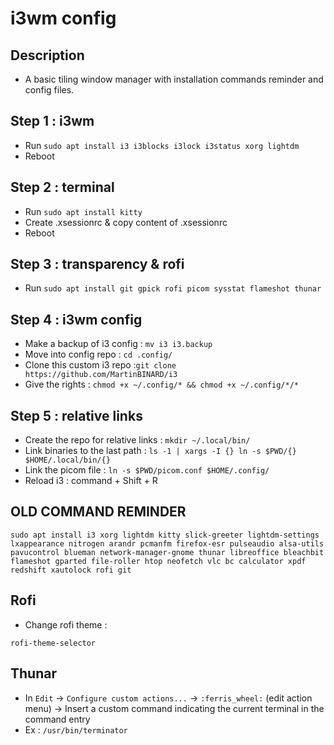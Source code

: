 # i3wm config

## Description

- A basic tiling window manager with installation commands reminder and config files.

## Step 1 : i3wm

- Run `sudo apt install i3 i3blocks i3lock i3status xorg lightdm`
- Reboot

## Step 2 : terminal

- Run `sudo apt install kitty`
- Create .xsessionrc & copy content of .xsessionrc
- Reboot

## Step 3 : transparency & rofi

- Run `sudo apt install git gpick rofi picom sysstat flameshot thunar`

## Step 4 : i3wm config

- Make a backup of i3 config : `mv i3 i3.backup`
- Move into config repo : `cd .config/`
- Clone this custom i3 repo :`git clone https://github.com/MartinBINARD/i3`
- Give the rights : `chmod +x ~/.config/* && chmod +x ~/.config/*/*`

## Step 5 : relative links

- Create the repo for relative links : `mkdir ~/.local/bin/`
- Link binaries to the last path : `ls -1 | xargs -I {} ln -s $PWD/{} $HOME/.local/bin/{}`
- Link the picom file : `ln -s $PWD/picom.conf $HOME/.config/`
- Reload i3 : command + Shift + R

## OLD COMMAND REMINDER

```
sudo apt install i3 xorg lightdm kitty slick-greeter lightdm-settings lxappearance nitrogen arandr pcmanfm firefox-esr pulseaudio alsa-utils pavucontrol blueman network-manager-gnome thunar libreoffice bleachbit flameshot gparted file-roller htop neofetch vlc bc calculator xpdf redshift xautolock rofi git
```

## Rofi

- Change rofi theme :

```
rofi-theme-selector
```

## Thunar

- In `Edit` → `Configure custom actions...` → `:ferris_wheel:` (edit action menu) → Insert a custom command indicating the current terminal in the command entry
- Ex : `/usr/bin/terminator`
